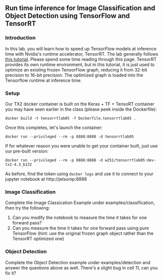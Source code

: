 ## Run time inference for Image Classification and Object Detection using TensorFlow and TensorRT

### Introduction
In this  lab, you will learn how to speed up TensorFlow models at inference time with Nvidia's runtime accelerator, TensorRT.  The lab generally follows 
[this tutorial](https://github.com/NVIDIA-AI-IOT/tf_trt_models). Please spend some time reading through this page. TensorRT 
provides its own runtime environment, but in this tutorial, it is just used to optimize an existing frozen TensorFlow graph, reducing it from 32-bit precision to 16-bit precision. The optimized graph is loaded into the Tensorflow runtime at inference time.

### Setup

Our TX2 docker container is built on the Keras + TF + TensoRT container you may have seen earlier in the class (please peek inside
the Dockerfile):
```
docker build -t tensorrtlab05 -f Dockerfile.tensorrtlab05 .
```
Once this completes, let's launch the container:
```
docker run --privileged --rm -p 8888:8888 -d tensorrtlab05
```
If for whatever reason you were unable to get your container built, just use our pre-built version:
```
docker run --privileged --rm -p 8888:8888 -d w251/tensorrtlab05:dev-tx2-4.3_b132
```
As before, find the token using ```docker logs``` and use it to connect to your jupyter notebook at http://jetsonip:8888

### Image Classification
Complete the Image Classication Example under examples/classification, then try the following:
1. Can you modify the notebook to measure the time it takes for one forward pass?
1. Can you measure the time it takes for one forward pass using pure TensorFlow (hint: use the original frozen graph object rather than the TensorRT optimized one)

### Object Detection
Complete the Object Detection example under examples/detection and answer the questions above as well.  There's a slight bug in cell 11, can you fix it?
